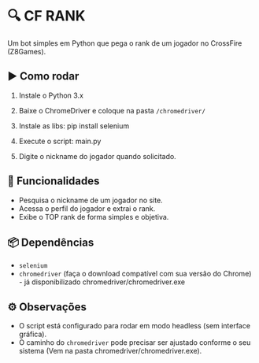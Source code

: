 # 🔍 CF RANK  

Um bot simples em Python que pega o rank de um jogador no CrossFire (Z8Games).  

## ▶️ Como rodar  
1. Instale o Python 3.x  

2. Baixe o ChromeDriver e coloque na pasta `/chromedriver/`  

3. Instale as libs: pip install selenium

4. Execute o script: main.py

5. Digite o nickname do jogador quando solicitado.

## 🚀 Funcionalidades  
- Pesquisa o nickname de um jogador no site.
- Acessa o perfil do jogador e extrai o rank.
- Exibe o TOP rank de forma simples e objetiva.

## 📦 Dependências  
- `selenium`
- `chromedriver` (faça o download compatível com sua versão do Chrome) - já disponibilizado chromedriver/chromedriver.exe

## ⚙️ Observações  
- O script está configurado para rodar em modo headless (sem interface gráfica).
- O caminho do `chromedriver` pode precisar ser ajustado conforme o seu sistema (Vem na pasta chromedriver/chromedriver.exe).
